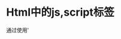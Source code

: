 # Html中的js,script标签

通过使用'<script>'标签，可以在html文件中嵌入js脚本，该标签有8个属性设置：

1. async属性：

   ```
   该属性是一个可选属性，只对外部脚本生效，表示立即开始下载脚本资源，但是不影响页面的其他动作;
   当页面需要加载多个异步脚本时，浏览器不会保证按照脚本出现的顺序进行加载
   ```

2. charset属性：设置脚本的字符编码，只适用于外部脚本

3. defer属性：

   ```
   表明脚本在页面加载完成解析之后再执行，只适用于外部脚本;
   该属性可以保证脚本的加载顺序是脚本出现的顺序;
   ```

4. src属性：

   ```
   要加载的外部脚本的路径，只适用于外部脚本;浏览器解析这个脚本资源的时候，会向src指定的路径发送一个get请求来获取资源
   ```

5. type属性：用来设置脚本的语言类型，通常为text/javascript
   

除了使用标签的方式，还可以通过DOM（文档对象模型）API动态加载脚本


   ```
   let script = document.createElement('script');
   script.async = false;
   script.src = 'index.js';
   document.head.appendChild(script);
   ```

**可以通过noscript标签来指定浏览器不支持js时的展示内容**
